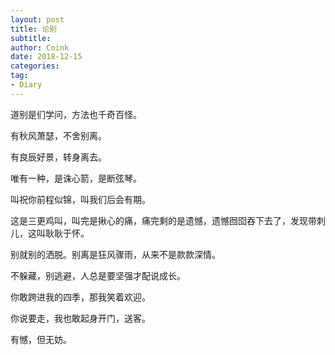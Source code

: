 ```yaml
---
layout: post
title: 论别
subtitle: 
author: Coink
date: 2018-12-15
categories:
tag:
- Diary
---
```




道别是们学问，方法也千奇百怪。



有秋风萧瑟，不舍别离。



有良辰好景，转身离去。



唯有一种，是诛心箭，是断弦琴。



叫祝你前程似锦，叫我们后会有期。



这是三更鸡叫，叫完是揪心的痛，痛完剩的是遗憾，遗憾囫囵吞下去了，发现带刺儿，这叫耿耿于怀。



别就别的洒脱。别离是狂风骤雨，从来不是款款深情。



不躲藏，别逃避，人总是要坚强才配说成长。



你敢跨进我的四季，那我笑着欢迎。



你说要走，我也敢起身开门，送客。



有憾，但无妨。



